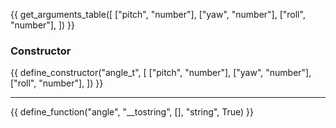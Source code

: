 {{ get_arguments_table([
    ["pitch", "number"],
    ["yaw",   "number"],
    ["roll",  "number"],
]) }}

### **Constructor**

{{ define_constructor("angle_t", [
    ["pitch", "number"],
    ["yaw", "number"],
    ["roll", "number"],
]) }}

---

{{ define_function("angle", "__tostring", [], "string", True) }}